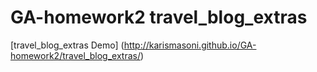 # GA-homework2 travel_blog_extras
[travel_blog_extras Demo] (http://karismasoni.github.io/GA-homework2/travel_blog_extras/)
